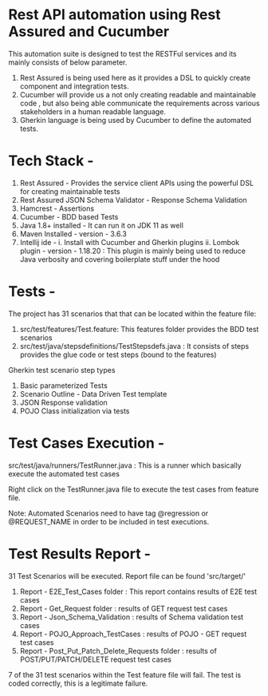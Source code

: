 # Rest API automation using Rest Assured and Cucumber

This automation suite is designed to test the RESTFul services and its mainly consists of below parameter.

1. Rest Assured is being used here as it provides a DSL to quickly create component and integration tests.
2. Cucumber will provide us a not only creating readable and maintainable code , but also being able communicate the requirements across various stakeholders in a human readable language.
3. Gherkin language is being used by Cucumber to define the automated tests.

# Tech Stack -
1. Rest Assured - Provides the service client APIs using the powerful DSL for creating maintainable tests
2. Rest Assured JSON Schema Validator - Response Schema Validation
3. Hamcrest - Assertions
4. Cucumber - BDD based Tests
5. Java 1.8+ installed - It can run it on JDK 11 as well
6. Maven Installed - version - 3.6.3
7. Intellij ide - 
  i. Install with Cucumber and Gherkin plugins 
  ii. Lombok plugin - version - 1.18.20 : This plugin is mainly being used to reduce Java verbosity and covering boilerplate stuff under the hood
  
# Tests -
The project has 31 scenarios that that can be located within the feature file:

1. src/test/features/Test.feature: This features folder provides the BDD test scenarios
2. src/test/java/stepsdefinitions/TestStepsdefs.java : It consists of steps provides the glue code or test steps (bound to the features)

Gherkin test scenario step types 
  1. Basic parameterized Tests 
  2. Scenario Outline - Data Driven Test template 
  3. JSON Response validation 
  4. POJO Class initialization via tests

# Test Cases Execution -
src/test/java/runners/TestRunner.java : This is a runner which basically execute the automated test cases

Right click on the TestRunner.java file to execute the test cases from feature file.

Note: Automated Scenarios need to have tag @regression or @REQUEST_NAME in order to be included in test executions.

# Test Results Report -

31 Test Scenarios will be executed. Report file can be found 'src/target/' 
  1. Report - E2E_Test_Cases folder : This report contains results of E2E test cases 
  2. Report - Get_Request folder : results of GET request test cases 
  3. Report - Json_Schema_Validation : results of Schema validation test cases 
  4. Report - POJO_Approach_TestCases : results of POJO - GET request test cases 
  5. Report - Post_Put_Patch_Delete_Requests folder : results of POST/PUT/PATCH/DELETE request test cases

7 of the 31 test scenarios within the Test feature file will fail. The test is coded correctly, this is a legitimate failure.

